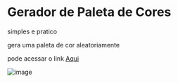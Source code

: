 # Gerador de Paleta de Cores 

simples e pratico

gera uma paleta de cor aleatoriamente 

pode acessar o link [Aqui](https://gideony.github.io/Gerador-de-Paleta-de-Cores/)

![image](https://user-images.githubusercontent.com/35054595/189947683-efb8fbe6-a899-44a3-ad0e-dab6849414d6.png)



